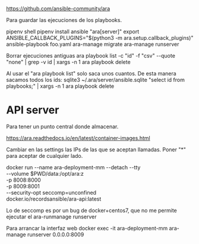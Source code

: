 https://github.com/ansible-community/ara

Para guardar las ejecuciones de los playbooks.

pipenv shell
pipenv install ansible "ara[server]"
export ANSIBLE_CALLBACK_PLUGINS="$(python3 -m ara.setup.callback_plugins)"
ansible-playbook foo.yaml
ara-manage migrate
ara-manage runserver

Borrar ejecuciones antiguas
ara playbook list -c "id" -f "csv" --quote "none" | grep -v id | xargs -n 1 ara playbook delete

Al usar el "ara playbook list" solo saca unos cuantos.
De esta manera sacamos todos los ids:
sqlite3 ~/.ara/server/ansible.sqlite "select id from playbooks;" | xargs -n 1 ara playbook delete


# API server
Para tener un punto central donde almacenar.

https://ara.readthedocs.io/en/latest/container-images.html

Cambiar en las settings las IPs de las que se aceptan llamadas.
Poner "*" para aceptar de cualquier lado.


docker run --name ara-deployment-mm --detach --tty \
  --volume $PWD/data:/opt/ara:z \
  -p 8008:8000 \
  -p 8009:8001 \
  --security-opt seccomp=unconfined \
  docker.io/recordsansible/ara-api:latest

Lo de seccomp es por un bug de docker+centos7, que no me permite ejecutar el ara-runmanage runserver

Para arrancar la interfaz web
docker exec -it ara-deployment-mm ara-manage runserver 0.0.0.0:8009
